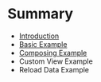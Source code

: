 # Summary

* [Introduction](README.md)
* [Basic Example](basic-example.md)
* [Composing Example](composing-example.md)
* Custom View Example
* Reload Data Example

